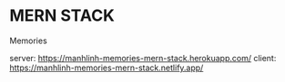 # MERN STACK
Memories

server: https://manhlinh-memories-mern-stack.herokuapp.com/
client: https://manhlinh-memories-mern-stack.netlify.app/
